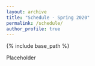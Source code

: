 ```yaml
---
layout: archive
title: "Schedule - Spring 2020"
permalink: /schedule/
author_profile: true
---
```


{% include base_path %}

<!-- Edit below this line -->
<!-- Note: schedule.md file will be auto generated from spreadsheet -->

Placeholder

